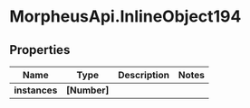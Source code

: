 # MorpheusApi.InlineObject194

## Properties

Name | Type | Description | Notes
------------ | ------------- | ------------- | -------------
**instances** | **[Number]** |  | 


